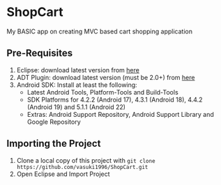 # ShopCart
My BASIC app on creating MVC based cart shopping application

Pre-Requisites
--------------
1. Eclipse: download latest version from [here](https://eclipse.org/downloads/)
2. ADT Plugin: download latest version (must be 2.0+) from [here](http://developer.android.com/sdk/installing/installing-adt.html)
3. Android SDK: Install at least the following:
    - Latest Android Tools, Platform-Tools and Build-Tools
    - SDK Platforms for 4.2.2 (Android 17), 4.3.1 (Android 18), 4.4.2 (Android 19) and 5.1.1 (Android 22)
    - Extras: Android Support Repository, Android Support Library and Google Repository

Importing the Project
---------------------
1. Clone a local copy of this project with `git clone https://github.com/vasuki1996/ShopCart.git`
2. Open Eclipse and Import Project 


